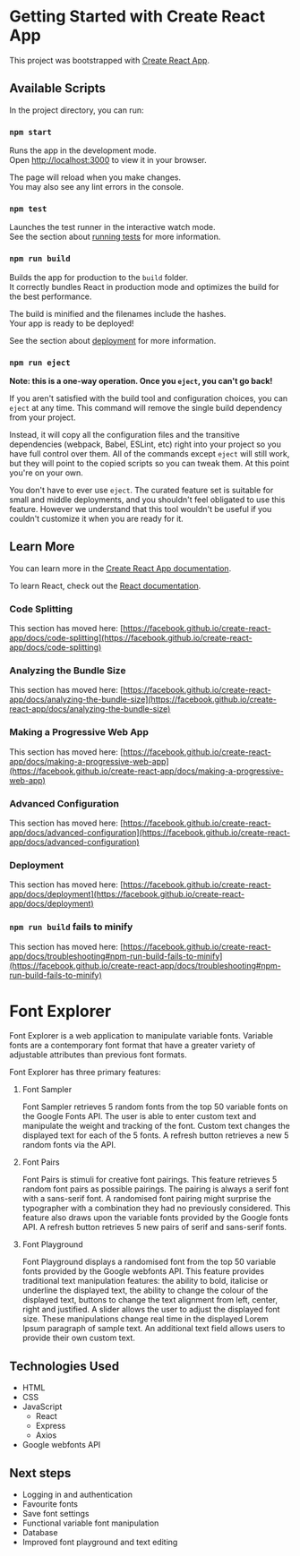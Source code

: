 # Getting Started with Create React App

This project was bootstrapped with [Create React App](https://github.com/facebook/create-react-app).

## Available Scripts

In the project directory, you can run:

### `npm start`

Runs the app in the development mode.\
Open [http://localhost:3000](http://localhost:3000) to view it in your browser.

The page will reload when you make changes.\
You may also see any lint errors in the console.

### `npm test`

Launches the test runner in the interactive watch mode.\
See the section about [running tests](https://facebook.github.io/create-react-app/docs/running-tests) for more information.

### `npm run build`

Builds the app for production to the `build` folder.\
It correctly bundles React in production mode and optimizes the build for the best performance.

The build is minified and the filenames include the hashes.\
Your app is ready to be deployed!

See the section about [deployment](https://facebook.github.io/create-react-app/docs/deployment) for more information.

### `npm run eject`

**Note: this is a one-way operation. Once you `eject`, you can't go back!**

If you aren't satisfied with the build tool and configuration choices, you can `eject` at any time. This command will remove the single build dependency from your project.

Instead, it will copy all the configuration files and the transitive dependencies (webpack, Babel, ESLint, etc) right into your project so you have full control over them. All of the commands except `eject` will still work, but they will point to the copied scripts so you can tweak them. At this point you're on your own.

You don't have to ever use `eject`. The curated feature set is suitable for small and middle deployments, and you shouldn't feel obligated to use this feature. However we understand that this tool wouldn't be useful if you couldn't customize it when you are ready for it.

## Learn More

You can learn more in the [Create React App documentation](https://facebook.github.io/create-react-app/docs/getting-started).

To learn React, check out the [React documentation](https://reactjs.org/).

### Code Splitting

This section has moved here: [https://facebook.github.io/create-react-app/docs/code-splitting](https://facebook.github.io/create-react-app/docs/code-splitting)

### Analyzing the Bundle Size

This section has moved here: [https://facebook.github.io/create-react-app/docs/analyzing-the-bundle-size](https://facebook.github.io/create-react-app/docs/analyzing-the-bundle-size)

### Making a Progressive Web App

This section has moved here: [https://facebook.github.io/create-react-app/docs/making-a-progressive-web-app](https://facebook.github.io/create-react-app/docs/making-a-progressive-web-app)

### Advanced Configuration

This section has moved here: [https://facebook.github.io/create-react-app/docs/advanced-configuration](https://facebook.github.io/create-react-app/docs/advanced-configuration)

### Deployment

This section has moved here: [https://facebook.github.io/create-react-app/docs/deployment](https://facebook.github.io/create-react-app/docs/deployment)

### `npm run build` fails to minify

This section has moved here: [https://facebook.github.io/create-react-app/docs/troubleshooting#npm-run-build-fails-to-minify](https://facebook.github.io/create-react-app/docs/troubleshooting#npm-run-build-fails-to-minify)
# Font Explorer

Font Explorer is a web application to manipulate variable fonts. Variable fonts are a contemporary font format that have a greater variety of adjustable attributes than previous font formats.

Font Explorer has three primary features:

1. Font Sampler
   
   Font Sampler retrieves 5 random fonts from the top 50 variable fonts on the Google Fonts API.
   The user is able to enter custom text and manipulate the weight and tracking of the font.
   Custom text changes the displayed text for each of the 5 fonts.
   A refresh button retrieves a new 5 random fonts via the API.

2. Font Pairs
   
   Font Pairs is stimuli for creative font pairings. This feature retrieves 5 random font pairs as possible pairings.
   The pairing is always a serif font with a sans-serif font. A randomised font pairing might surprise the typographer with a combination they had no previously considered. This feature also draws upon the variable fonts provided by the Google fonts API. A refresh button retrieves 5 new pairs of serif and sans-serif fonts.

3. Font Playground

   Font Playground displays a randomised font from the top 50 variable fonts provided by the Google webfonts API. 
   This feature provides traditional text manipulation features: the ability to bold, italicise or underline the displayed text, the ability to change the colour of the displayed text, buttons to change the text alignment from left, center, right and justified. A slider allows the user to adjust the displayed font size. These manipulations change real time in the displayed Lorem Ipsum paragraph of sample text. An additional text field allows users to provide their own custom text.


## Technologies Used

- HTML
- CSS
- JavaScript
  - React
  - Express
  - Axios
- Google webfonts API

## Next steps

- Logging in and authentication
- Favourite fonts
- Save font settings
- Functional variable font manipulation
- Database
- Improved font playground and text editing
